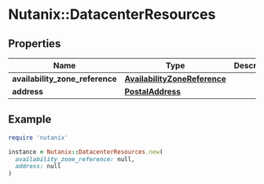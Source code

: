 # Nutanix::DatacenterResources

## Properties

| Name | Type | Description | Notes |
| ---- | ---- | ----------- | ----- |
| **availability_zone_reference** | [**AvailabilityZoneReference**](AvailabilityZoneReference.md) |  |  |
| **address** | [**PostalAddress**](PostalAddress.md) |  | [optional] |

## Example

```ruby
require 'nutanix'

instance = Nutanix::DatacenterResources.new(
  availability_zone_reference: null,
  address: null
)
```


